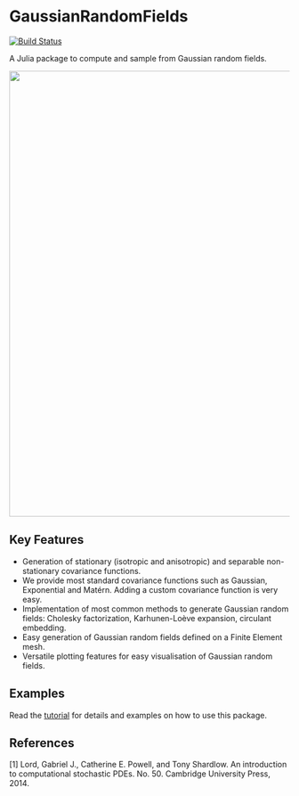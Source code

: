# GaussianRandomFields
[![Build Status](https://travis-ci.org/PieterjanRobbe/GaussianRandomFields.jl.png)](https://travis-ci.org/PieterjanRobbe/GaussianRandomFields.jl)

A Julia package to compute and sample from Gaussian random fields.

<p align="center">
<img align="middle" src="https://github.com/PieterjanRobbe/GaussianRandomFields.jl/blob/master/figures/front.png" width="800">
</p>

## Key Features

* Generation of stationary (isotropic and anisotropic) and separable non-stationary covariance functions. 
* We provide most standard covariance functions such as Gaussian, Exponential and Mat&eacute;rn. Adding a custom covariance function is very easy.
* Implementation of most common methods to generate Gaussian random fields: Cholesky factorization, Karhunen-Lo&egrave;ve expansion, circulant embedding.
* Easy generation of Gaussian random fields defined on a Finite Element mesh.
* Versatile plotting features for easy visualisation of Gaussian random fields.

## Examples

Read the [tutorial](tutorial/tutorial.ipynb) for details and examples on how to use this package.

## References

[1] Lord, Gabriel J., Catherine E. Powell, and Tony Shardlow. An introduction to computational stochastic PDEs. No. 50. Cambridge University Press, 2014.

